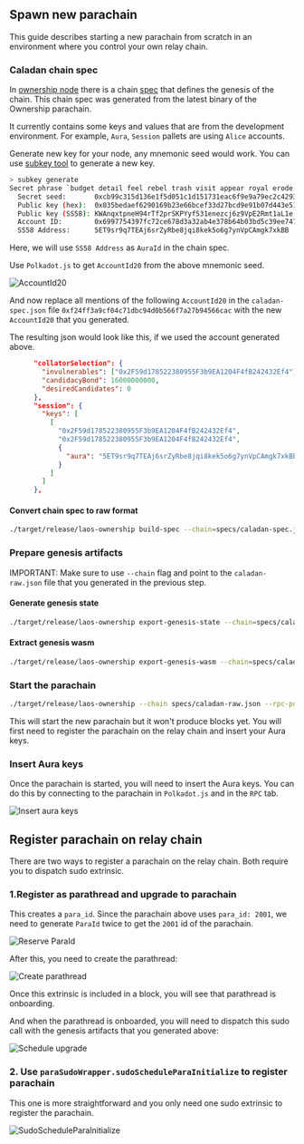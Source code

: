 ## Spawn new parachain

This guide describes starting a new parachain from scratch in an environment where you control your own relay chain.

### Caladan chain spec

In [ownership node](../ownership-chain/) there is a chain [spec](../ownership-chain/specs/caladan-spec.json) that defines the genesis of the chain. This chain spec was generated from the latest binary of the Ownership parachain.

It currently contains some keys and values that are from the development environment. For example, `Aura`, `Session` pallets are using `Alice` accounts.

Generate new key for your node, any mnemonic seed would work. You can use [subkey tool](https://docs.substrate.io/reference/command-line-tools/subkey/) to generate a new key.

```bash
> subkey generate
Secret phrase `budget detail feel rebel trash visit appear royal erode two tent catch` is account:
  Secret seed:       0xcb99c315d136e1f5d051c1d151731eac6f9e9a79ec2c4293abde7c4de856b9ae
  Public key (hex):  0x035bedaef6290169b23e66bcef33d27bcd9e91b07d443e517842c7245b5735faf0
  Public key (SS58): KWAnqxtpneH94rTf2prSKPYyf531enezcj6z9VpE2Rmt1aL1e
  Account ID:        0x6997754397fc72ce678d3a32ab4e378b64b03bd5c39ee747cce2502b4d5ce2a6
  SS58 Address:      5ET9sr9q7TEAj6srZyRbe8jqi8kek5o6g7ynVpCAmgk7xkBB
```

Here, we will use `SS58 Address` as `AuraId` in the chain spec.

Use `Polkadot.js` to get `AccountId20` from the above mnemonic seed.

![AccountId20](https://github.com/freeverseio/laos/assets/137785454/c832f9ab-065a-4189-8754-fddb749d83ba)


And now replace all mentions of the following `AccountId20` in the `caladan-spec.json` file `0xf24ff3a9cf04c71dbc94d0b566f7a27b94566cac` with the new `AccountId20` that you generated.

The resulting json would look like this, if we used the account generated above.

```json
      "collatorSelection": {
        "invulnerables": ["0x2F59d178522380955F3b9EA1204F4fB242432Ef4"],
        "candidacyBond": 16000000000,
        "desiredCandidates": 0
      },
      "session": {
        "keys": [
          [
            "0x2F59d178522380955F3b9EA1204F4fB242432Ef4",
            "0x2F59d178522380955F3b9EA1204F4fB242432Ef4",
            {
              "aura": "5ET9sr9q7TEAj6srZyRbe8jqi8kek5o6g7ynVpCAmgk7xkBB"
            }
          ]
        ]
      },
```

#### Convert chain spec to raw format

```bash
./target/release/laos-ownership build-spec --chain=specs/caladan-spec.json --raw --disable-default-bootnode > specs/caladan-raw.json
```

### Prepare genesis artifacts

IMPORTANT: Make sure to use `--chain` flag and point to the `caladan-raw.json` file that you generated in the previous step.

#### Generate genesis state

```bash
./target/release/laos-ownership export-genesis-state --chain=specs/caladan-raw.json > genesis-state
```

#### Extract genesis wasm

```bash
./target/release/laos-ownership export-genesis-wasm --chain=specs/caladan-raw.json > genesis-wasm
```

### Start the parachain

```bash
./target/release/laos-ownership --chain specs/caladan-raw.json --rpc-port 9999 --base-path test-chain --unsafe-rpc-external -- --chain specs/rococo-freeverse-chainspec.json
```

This will start the new parachain but it won't produce blocks yet. You will first need to register the parachain on the relay chain and insert your Aura keys.

### Insert Aura keys

Once the parachain is started, you will need to insert the Aura keys. You can do this by connecting to the parachain in `Polkadot.js` and in the `RPC` tab.

![Insert aura keys](https://github.com/freeverseio/laos/assets/137785454/b029ddbd-217c-4d9e-95bf-f963ef0b95aa)

## Register parachain on relay chain

There are two ways to register a parachain on the relay chain. Both require you to dispatch sudo extrinsic.

### 1.Register as parathread and upgrade to parachain

This creates a `para_id`. Since the parachain above uses `para_id: 2001`, we need to generate `ParaId` twice to get the `2001` id of the parachain.

![Reserve ParaId](https://github.com/freeverseio/laos/assets/137785454/fe4cd39c-d50d-495e-84e7-83dca1a28f34)

After this, you need to create the parathread:

![Create parathread](https://github.com/freeverseio/laos/assets/137785454/e2ef14a0-59a2-445b-b3e9-22b848043ba5)

Once this extrinsic is included in a block, you will see that parathread is onboarding.

And when the parathread is onboarded, you will need to dispatch this sudo call with the genesis artifacts that you generated above:

![Schedule upgrade](https://github.com/freeverseio/laos/assets/137785454/bc5ca670-29d4-451f-b9d8-2ce72196a432)

### 2. Use `paraSudoWrapper.sudoScheduleParaInitialize` to register parachain

This one is more straightforward and you only need one sudo extrinsic to register the parachain.

![SudoScheduleParaInitialize](https://github.com/freeverseio/laos/assets/137785454/52814c9e-4754-4ef3-8084-1c667a381a54)
